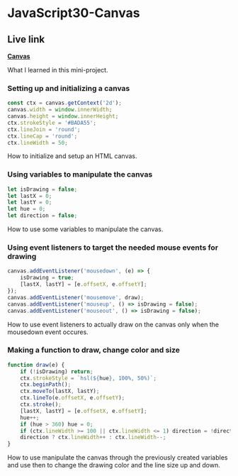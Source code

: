 # JavaScript30-Canvas

## Live link
**[Canvas](https://rawcdn.githack.com/Redvanisation/JavaScript-30/5fb6aee69fb54a9cb57411dc60538cdaf80e8c7f/8.Canvas/index.html)**

What I learned in this mini-project.

### Setting up and initializing a canvas

``` javascript
const ctx = canvas.getContext('2d');
canvas.width = window.innerWidth;
canvas.height = window.innerHeight;
ctx.strokeStyle = '#BADA55';
ctx.lineJoin = 'round';
ctx.lineCap = 'round';
ctx.lineWidth = 50;
```

How to initialize and setup an HTML canvas.

### Using variables to manipulate the canvas

``` JavaScript
let isDrawing = false;
let lastX = 0;
let lastY = 0;
let hue = 0;
let direction = false;
```

How to use some variables to manipulate the canvas.

### Using event listeners to target the needed mouse events for drawing

``` JavaScript
canvas.addEventListener('mousedown', (e) => {
    isDrawing = true;
    [lastX, lastY] = [e.offsetX, e.offsetY];
});
canvas.addEventListener('mousemove', draw);
canvas.addEventListener('mouseup', () => isDrawing = false);
canvas.addEventListener('mouseout', () => isDrawing = false);
```

How to use event listeners to actually draw on the canvas only when the mousedown event occures.


### Making a function to draw, change color and size

``` javascript
function draw(e) {
    if (!isDrawing) return;
    ctx.strokeStyle = `hsl(${hue}, 100%, 50%)`;
    ctx.beginPath();
    ctx.moveTo(lastX, lastY);
    ctx.lineTo(e.offsetX, e.offsetY);
    ctx.stroke();
    [lastX, lastY] = [e.offsetX, e.offsetY];
    hue++;
    if (hue > 360) hue = 0;
    if (ctx.lineWidth >= 100 || ctx.lineWidth <= 1) direction = !direction;
    direction ? ctx.lineWidth++ : ctx.lineWidth--;
}
```

How to use manipulate the canvas through the previously created variables and use then to change the drawing color and the line size up and down.

